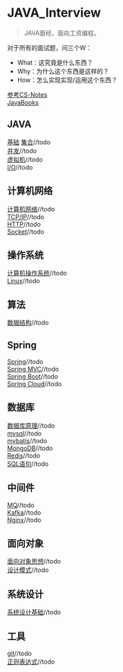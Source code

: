 # JAVA_Interview  

> JAVA面经，面向工资编程。

对于所有的面试题，问三个W：  
- What：这究竟是什么东西？
- Why：为什么这个东西是这样的？
- How：怎么实现实现/运用这个东西？

[参考CS-Notes](https://github.com/CyC2018/CS-Notes)   
[JavaBooks](https://github.com/DreamCats/JavaBooks)   


## JAVA 
[基础](https://github.com/YZcxy/JAVA_Interview/blob/main/JAVA/%E5%9F%BA%E7%A1%80.md)
[集合]()//todo   
[并发]()//todo   
[虚拟机]()//todo   
[I/O]()//todo   

## 计算机网络  
[计算机网络](https://github.com/YZcxy/JAVA_Interview/blob/main/%E8%AE%A1%E7%AE%97%E6%9C%BA%E7%BD%91%E7%BB%9C%E7%9F%A5%E8%AF%86.md)//todo   
[TCP/IP]()//todo   
[HTTP]()//todo   
[Socket]()//todo   

## 操作系统 
[计算机操作系统]()//todo   
[Linux]()//todo   

## 算法  
[数据结构]()//todo   

## Spring  
[Spring]()//todo   
[Spring MVC]()//todo   
[Spring Boot]()//todo   
[Spring Cloud]()//todo   

## 数据库    
[数据库原理]()//todo   
[mysql]()//todo   
[mybatis]()//todo   
[MongoDB]()//todo   
[Redis]()//todo   
[SQL语句]()//todo   

## 中间件  
[MQ]()//todo   
[Kafka]()//todo   
[Nginx]()//todo   

## 面向对象  
[面向对象思想]()//todo   
[设计模式]()//todo   

## 系统设计  
[系统设计基础]()//todo   

## 工具
[git]()//todo   
[正则表达式]()//todo   
